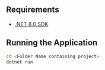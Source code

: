 ## Requirements
- [.NET 8.0 SDK](https://dotnet.microsoft.com/download/dotnet/8.0)

## Running the Application

```bash
cd <Folder Name containing project>
dotnet run
```


